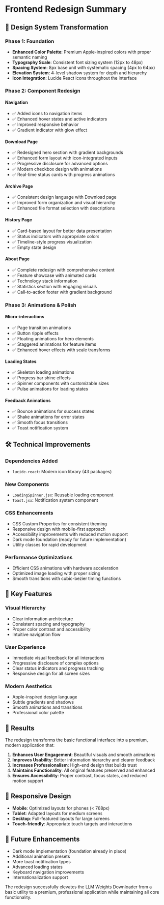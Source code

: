 # Frontend Redesign Summary

## 🎨 Design System Transformation

### Phase 1: Foundation
- **Enhanced Color Palette**: Premium Apple-inspired colors with proper semantic naming
- **Typography Scale**: Consistent font sizing system (12px to 48px)
- **Spacing System**: 8px base unit with systematic spacing (4px to 64px)
- **Elevation System**: 4-level shadow system for depth and hierarchy
- **Icon Integration**: Lucide React icons throughout the interface

### Phase 2: Component Redesign

#### Navigation
- ✅ Added icons to navigation items
- ✅ Enhanced hover states and active indicators
- ✅ Improved responsive behavior
- ✅ Gradient indicator with glow effect

#### Download Page
- ✅ Redesigned hero section with gradient backgrounds
- ✅ Enhanced form layout with icon-integrated inputs
- ✅ Progressive disclosure for advanced options
- ✅ Modern checkbox design with animations
- ✅ Real-time status cards with progress animations

#### Archive Page
- ✅ Consistent design language with Download page
- ✅ Improved form organization and visual hierarchy
- ✅ Enhanced file format selection with descriptions

#### History Page
- ✅ Card-based layout for better data presentation
- ✅ Status indicators with appropriate colors
- ✅ Timeline-style progress visualization
- ✅ Empty state design

#### About Page
- ✅ Complete redesign with comprehensive content
- ✅ Feature showcase with animated cards
- ✅ Technology stack information
- ✅ Statistics section with engaging visuals
- ✅ Call-to-action footer with gradient background

### Phase 3: Animations & Polish

#### Micro-interactions
- ✅ Page transition animations
- ✅ Button ripple effects
- ✅ Floating animations for hero elements
- ✅ Staggered animations for feature items
- ✅ Enhanced hover effects with scale transforms

#### Loading States
- ✅ Skeleton loading animations
- ✅ Progress bar shine effects
- ✅ Spinner components with customizable sizes
- ✅ Pulse animations for loading states

#### Feedback Animations
- ✅ Bounce animations for success states
- ✅ Shake animations for error states
- ✅ Smooth focus transitions
- ✅ Toast notification system

## 🛠 Technical Improvements

### Dependencies Added
- `lucide-react`: Modern icon library (43 packages)

### New Components
- `LoadingSpinner.jsx`: Reusable loading component
- `Toast.jsx`: Notification system component

### CSS Enhancements
- CSS Custom Properties for consistent theming
- Responsive design with mobile-first approach
- Accessibility improvements with reduced motion support
- Dark mode foundation (ready for future implementation)
- Utility classes for rapid development

### Performance Optimizations
- Efficient CSS animations with hardware acceleration
- Optimized image loading with proper sizing
- Smooth transitions with cubic-bezier timing functions

## 🎯 Key Features

### Visual Hierarchy
- Clear information architecture
- Consistent spacing and typography
- Proper color contrast and accessibility
- Intuitive navigation flow

### User Experience
- Immediate visual feedback for all interactions
- Progressive disclosure of complex options
- Clear status indicators and progress tracking
- Responsive design for all screen sizes

### Modern Aesthetics
- Apple-inspired design language
- Subtle gradients and shadows
- Smooth animations and transitions
- Professional color palette

## 🚀 Results

The redesign transforms the basic functional interface into a premium, modern application that:

1. **Enhances User Engagement**: Beautiful visuals and smooth animations
2. **Improves Usability**: Better information hierarchy and clearer feedback
3. **Increases Professionalism**: High-end design that builds trust
4. **Maintains Functionality**: All original features preserved and enhanced
5. **Ensures Accessibility**: Proper contrast, focus states, and reduced motion support

## 📱 Responsive Design

- **Mobile**: Optimized layouts for phones (< 768px)
- **Tablet**: Adapted layouts for medium screens
- **Desktop**: Full-featured layouts for large screens
- **Touch-friendly**: Appropriate touch targets and interactions

## 🔮 Future Enhancements

- Dark mode implementation (foundation already in place)
- Additional animation presets
- More toast notification types
- Advanced loading states
- Keyboard navigation improvements
- Internationalization support

The redesign successfully elevates the LLM Weights Downloader from a basic utility to a premium, professional application while maintaining all core functionality.
